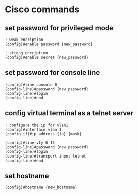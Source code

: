 # Cisco commands

## set password for privileged mode
```
! weak encription
(config)#enable password {new_password}
```

```
! strong encription
(config)#enable secret {new_password}
```

## set password for console line
```
(config)#line console 0
(config-line)#password {new_password}
(config-line)#login
(config-line)#end
```

## config virtual terminal as a telnet server
```
! configure the ip for vlan1
(config)#interface vlan 1
(config-if)#ip address {ip} {mask}
```

```
(config)#line vty 0 15
(config-line)#password {new_password}
(config-line)#login
(config-line)#transport input telnet
(config-line)#end
```

## set hostname
```
(config)#hostname {new_hostname}
```
